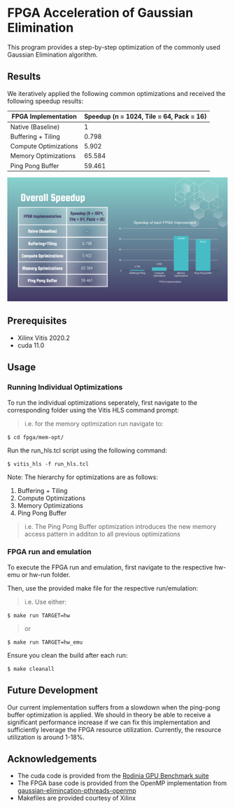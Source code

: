 # FPGA Acceleration of Gaussian Elimination

This program provides a step-by-step optimization of the commonly used Gaussian Elimination algorithm.

## Results

We iteratively applied the following common optimizations and received the following speedup results:

| FPGA Implementation   | Speedup (n = 1024, Tile = 64, Pack = 16) |
| --------------------- | ---------------------------------------- |
| Native (Baseline)     | 1                                        |
| Buffering + Tiling    | 0.798                                    |
| Compute Optimizations | 5.902                                    |
| Memory Optimizations  | 65.584                                   |
| Ping Pong Buffer      | 59.461                                   |

![Results](img/results.PNG)

## Prerequisites

- Xilinx Vitis 2020.2
- cuda 11.0

## Usage

### Running Individual Optimizations

To run the individual optimizations seperately, first navigate to the corresponding folder using the Vitis HLS command prompt:

> i.e. for the memory optimization run navigate to:

```
$ cd fpga/mem-opt/
```

Run the run_hls.tcl script using the following command:

```
$ vitis_hls -f run_hls.tcl
```

Note: The hierarchy for optimizations are as follows:

1. Buffering + Tiling
2. Compute Optimizations
3. Memory Optimizations
4. Ping Pong Buffer

> i.e. The Ping Pong Buffer optimization introduces the new memory access pattern in additon to all previous optimizations

### FPGA run and emulation

To execute the FPGA run and emulation, first navigate to the respective hw-emu or hw-run folder.

Then, use the provided make file for the respective run/emulation:

> i.e. Use either:

```
$ make run TARGET=hw
```

> or

```
$ make run TARGET=hw_emu
```

Ensure you clean the build after each run:

```
$ make cleanall
```

## Future Development

Our current implementation suffers from a slowdown when the ping-pong buffer optimization is applied. We should in theory be able to receive a significant performance increase if we can fix this implementation and sufficiently leverage the FPGA resource utilization. Currently, the resource utilization is around 1-18%.

## Acknowledgements

- The cuda code is provided from the [Rodinia GPU Benchmark suite](http://lava.cs.virginia.edu/Rodinia/download_links.html)
- The FPGA base code is provided from the OpenMP implementation from [gaussian-elimincation-pthreads-openmp](https://github.com/gmendonca/gaussian-elimination-pthreads-openmp)
- Makefiles are provided courtesy of Xilinx
